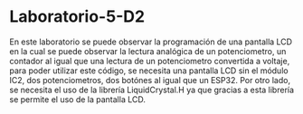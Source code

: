 # Laboratorio-5-D2
En este laboratorio se puede observar la programación de una pantalla LCD en la cual se puede observar la lectura analógica de un potenciometro, un contador al igual que una lectura de un potenciometro convertida a voltaje, para poder utilizar este código, se necesita una pantalla LCD sin el módulo IC2, dos potenciometros, dos botónes al igual que un ESP32.
Por otro lado, se necesita el uso de la librería LiquidCrystal.H ya que gracias a esta librería se permite el uso de la pantalla LCD.
